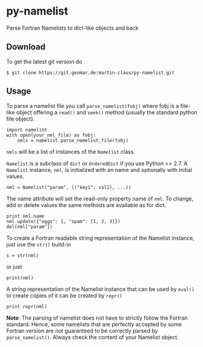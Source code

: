 py-namelist
===========
Parse Fortran Namelists to dict-like objects and back

## Download
To get the latest git version do
```
$ git clone https://git.geomar.de:martin-claus/py-namelist.git
```

## Usage
To parse a namelist file you call `parse_namelist(fobj)` where fobj is a file-like object offering a `read()` and `seek()` method (usually the standard python file object).
```
import namelist
with open(your_nml_file) as fobj:
	nmls = namelist.parse_namelist_file(fobj)
```
`nmls` will be a list of instances of the `Namelist` class.

`Namelist` is a subclass of `dict` or `OrderedDict` if you use Python >= 2.7. A `Namelist` instance, `nml`, is initialized with an name and optionally with initial values.
```
nml = Namelist("param", (("key1", val1), ...))
```

The name attribute will set the read-only property name of `nml`. To change, add or delete values the same methods are available as for dict.
```
print nml.name
nml.update({"eggs": 1, "spam": [1, 2, 3]})
del(nml["param"])
```

To create a Fortran readable string representation of the Namelist instance, just use the `str()` build-in
```
s = str(nml)
```
or just
```
print(nml)
```

A string representation of the Namelist instance that can be used by `eval()` to create copies of it can be created by `repr()`
```
print repr(nml)
```

**Note**: The parsing of namelist does not have to strictly follow the Fortran standard. Hence, some namelists that are perfectly accepted by some Fortran version are not guaranteed to be correctly parsed by `parse_namelist()`. Always check the content of your Namelist object.
